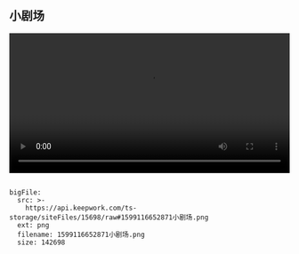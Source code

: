  ## 小剧场
 
  <video width="100%" controls controlslist="nodownload nofullscreen noremoteplayback" disablePictureInPicture>
  <source src="https://api.keepwork.com/ts-storage/siteFiles/15699/raw" type="video/mp4" />
  你的浏览器不支持播放
</video>
 
```@BigFile

bigFile:
  src: >-
    https://api.keepwork.com/ts-storage/siteFiles/15698/raw#1599116652871小剧场.png
  ext: png
  filename: 1599116652871小剧场.png
  size: 142698
          
```